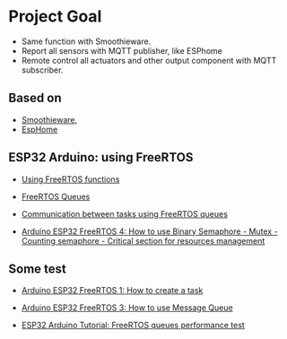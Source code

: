 # Project Goal
- Same function with Smoothieware. 
- Report all sensors with MQTT publisher, like ESPhome
- Remote control all actuators and other output component with MQTT subscriber. 

## Based on 
- [Smoothieware](https://github.com/Smoothieware/Smoothieware/tree/edge/src), 
- [EspHome](https://github.com/esphome/esphome/tree/dev/esphome)

## ESP32 Arduino: using FreeRTOS

- [Using FreeRTOS functions](https://techtutorialsx.com/2017/05/06/esp32-arduino-using-freertos-functions/)

- [FreeRTOS Queues](https://techtutorialsx.com/2017/08/20/esp32-arduino-freertos-queues/)

- [Communication between tasks using FreeRTOS queues](https://techtutorialsx.com/2017/09/13/esp32-arduino-communication-between-tasks-using-freertos-queues/)

- [Arduino ESP32 FreeRTOS 4: How to use Binary Semaphore - Mutex - Counting semaphore - Critical section for resources management](http://www.iotsharing.com/2017/06/how-to-use-binary-semaphore-mutex-counting-semaphore-resource-management.html)

## Some test

- [Arduino ESP32 FreeRTOS 1: How to create a task](http://www.iotsharing.com/2017/06/how-to-apply-freertos-in-arduino-esp32.htm)

- [Arduino ESP32 FreeRTOS 3: How to use Message Queue](http://www.iotsharing.com/2017/06/arduino-esp32-freertos-how-to-use-message-queue.html)

- [ESP32 Arduino Tutorial: FreeRTOS queues performance test](https://www.reddit.com/r/esp32/comments/ad5t3b/esp32_arduino_tutorial_freertos_queues/)

